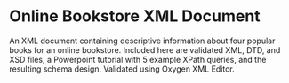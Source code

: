 # Online Bookstore XML Document
An XML document containing descriptive information about four popular books for an online bookstore. Included here are validated XML, DTD, and XSD files, a Powerpoint tutorial with 5 example XPath queries, and the resulting schema design. Validated using Oxygen XML Editor.
